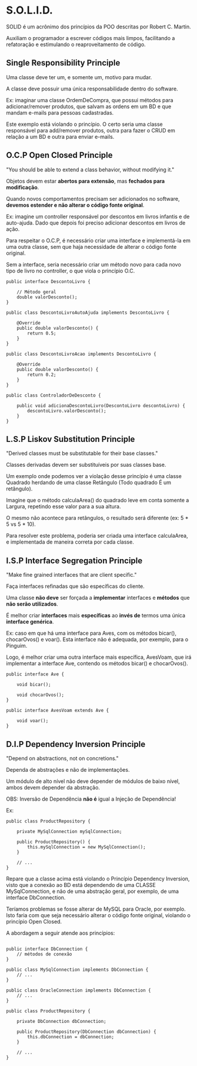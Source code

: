 # S.O.L.I.D.

SOLID é um acrônimo dos princípios da POO descritas por Robert C. Martin.

Auxiliam o programador a escrever códigos mais limpos, facilitando a refatoração e estimulando o reaproveitamento de código.

## Single Responsibility Principle 

Uma classe deve ter um, e somente um, motivo para mudar.

A classe deve possuir uma única responsabilidade dentro do software.

Ex: imaginar uma classe OrdemDeCompra, que possui métodos para adicionar/remover produtos, que salvam as ordens em um BD e que mandam e-mails para pessoas cadastradas.

Este exemplo está violando o princípio. O certo seria uma classe responsável para add/remover produtos, outra para fazer o CRUD em relação a um BD e outra para enviar e-mails.

## O.C.P Open Closed Principle

"You should be able to extend a class behavior, without modifying it."

Objetos devem estar **abertos para extensão**, mas **fechados para modificação**.

Quando novos comportamentos precisam ser adicionados no software, **devemos estender e não alterar o código fonte original**.

Ex: imagine um controller responsável por descontos em livros infantis e de auto-ajuda. Dado que depois foi preciso adicionar descontos em livros de ação.

Para respeitar o O.C.P, é necessário criar uma interface e implementá-la em uma outra classe, sem que haja necessidade de alterar o código fonte original.

Sem a interface, seria necessário criar um método novo para cada novo tipo de livro no controller, o que viola o princípio O.C.

```
public interface DescontoLivro {

    // Método geral
    double valorDesconto();
}

public class DescontoLivroAutoAjuda implements DescontoLivro {

    @Override
    public double valorDesconto() {
        return 0.5;
    }
}

public class DescontoLivroAcao implements DescontoLivro {
    
    @Override
    public double valorDesconto() {
        return 0.2;
    }
}

public class ControladorDeDesconto {

    public void adicionaDescontoLivro(DescontoLivro descontoLivro) {
        descontoLivro.valorDesconto();
    }
}
```

## L.S.P Liskov Substitution Principle

"Derived classes must be substitutable for their base classes."

Classes derivadas devem ser substituíveis por suas classes base.

Um exemplo onde podemos ver a violação desse princípio é uma classe Quadrado herdando de uma classe Retângulo (Todo quadrado É um retângulo).

Imagine que o método calculaArea() do quadrado leve em conta somente a Largura, repetindo esse valor para a sua altura.

O mesmo não acontece para retângulos, o resultado será diferente (ex: 5 * 5 vs 5 * 10).

Para resolver este problema, poderia ser criada uma interface calculaArea, e implementada de maneira correta por cada classe.

## I.S.P Interface Segregation Principle

"Make fine grained interfaces that are client specific."

Faça interfaces refinadas que são específicas do cliente.

Uma classe **não deve** ser forçada a **implementar** interfaces e **métodos** que **não serão utilizados**.

É melhor criar **interfaces** mais **específicas** ao **invés de** termos uma única **interface genérica**.

Ex: caso em que há uma interface para Aves, com os métodos bicar(), chocarOvos() e voar(). Esta interface não é adequada, por exemplo, para o Pinguim.

Logo, é melhor criar uma outra interface mais específica, AvesVoam, que irá implementar a interface Ave, contendo os métodos bicar() e chocarOvos().

```
public interface Ave {

    void bicar();

    void chocarOvos();
}

public interface AvesVoam extends Ave {

    void voar();
}

```

## D.I.P Dependency Inversion Principle

"Depend on abstractions, not on concretions."

Dependa de abstrações e não de implementações.

Um módulo de alto nível não deve depender de módulos de baixo nível, ambos devem depender da abstração.

OBS: Inversão de Dependência **não é** igual a Injeção de Dependência!

Ex:

```
public class ProductRepository {
    
    private MySqlConnection mySqlConnection;

    public ProductRepository() {
        this.mySqlConnection = new MySqlConnection();
    }

    // ...
}
```
Repare que a classe acima está violando o Princípio Dependency Inversion, visto que a conexão ao BD está dependendo de uma CLASSE MySqlConnection, e não de uma abstração geral, por exemplo, de uma interface DbConnection.

Teríamos problemas se fosse alterar de MySQL para Oracle, por exemplo. Isto faria com que seja necessário alterar o código fonte original, violando o princípio Open Closed.

A abordagem a seguir atende aos princípios:

```

public interface DbConnection {
    // métodos de conexão
}

public class MySqlConnection implements DbConnection {
    // ...
}

public class OracleConnection implements DbConnection {
    // ...
}

public class ProductRepository {
    
    private DbConnection dbConnection;

    public ProductRepository(DbConnection dbConnection) {
        this.dbConnection = dbConnection;
    }

    // ...
}